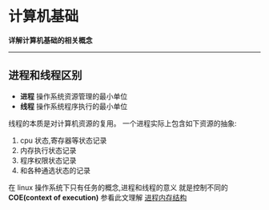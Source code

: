 # 计算机基础

**详解计算机基础的相关概念**

---

## 进程和线程区别

- **进程** 操作系统资源管理的最小单位
- **线程** 操作系统程序执行的最小单位

线程的本质是对计算机资源的复用。
一个进程实际上包含如下资源的抽象:

1. cpu 状态,寄存器等状态记录
2. 内存执行状态记录
3. 程序权限状态记录
4. 和各种通选状态的记录

在 linux 操作系统下只有任务的概念,进程和线程的意义
就是控制不同的 **COE(context of execution)**
参看此文理解 [进程内存结构](http://blog.coderhuo.tech/2017/10/12/Virtual_Memory_C_strings_proc/)
